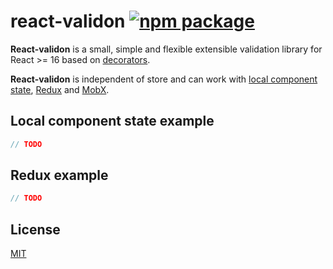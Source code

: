 # react-validon [![npm package](https://img.shields.io/npm/v/react-validon.svg?style=flat-square)](https://www.npmjs.org/package/react-validon)

**React-validon** is a small, simple and flexible extensible validation library for React >= 16 based on [decorators](https://github.com/tc39/proposal-decorators).

**React-validon** is independent of store and can work with [local component state](https://reactjs.org/docs/faq-state.html), [Redux](https://redux.js.org/) and [MobX](https://github.com/mobxjs/mobx).

## Local component state example

```javascript
// TODO
```

## Redux example

```javascript
// TODO
```

## License

[MIT](https://opensource.org/licenses/mit-license.php)
